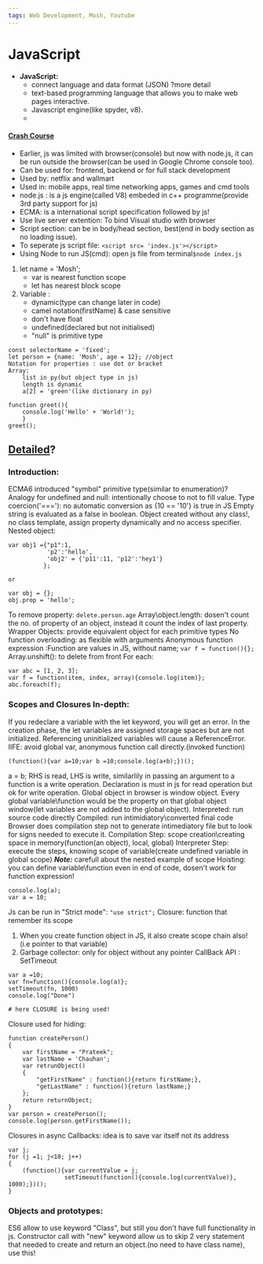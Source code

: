 ```yaml
---
tags: Web Development, Mosh, Youtube
---
```


# JavaScript

* **JavaScript:**
    * connect language and data format (JSON) ?more detail
    * text-based programming language that allows you to make web pages interactive.
    * Javascript engine(like spyder, v8).
    * 

#### [Crash Course](https://www.youtube.com/watch?v=W6NZfCO5SIk)

* Earlier, js was limited with browser(console) but now with node.js, it can be run outside the browser(can be used in Google Chrome console too). 
* Can be used for: frontend, backend or for full stack development
* Used by: netflix and wallmart
* Used in: mobile apps, real time networking apps, games and cmd tools
* node.js : is a js engine(called V8) embeded in c++ programme(provide 3rd party support for js)
* ECMA: is a international script specification followed by js!
* Use live server extention: To bind Visual studio with browser
* Script section: can be in body/head section, best(end in body section as no loading issue).
* To seperate js script file: `<script src= 'index.js'></script>`
* Using Node to run JS(cmd): open js file from terminal`$node index.js`
1. let name = 'Mosh'; 
    * var is nearest function scope
    * let has nearest block scope
2. Variable : 
    * dynamic(type can change later in code)
    * camel notation(firstName) & case sensitive
    * don't have float
    * undefined(declared but not initialised)
    * "null" is primitive type
    
```
const selectorName = 'fixed';
let person = {name: 'Mosh', age = 12}; //object 
Notation for properties : use dot or bracket
Array: 
    list in py(but object type in js)
    length is dynamic
    a[2] = 'green'(like dictionary in py)

function greet(){
    console.log('Hello' + 'World!');
    }
greet();
```





## [Detailed](https://www.youtube.com/watch?v=W6NZfCO5SIk)?

### **Introduction**:
ECMA6 introduced "symbol" primitive type(similar to enumeration)?
Analogy for undefined and null: intentionally choose to not to fill value.
Type coercion('==='): no automatic conversion as {10 == '10'} is true in JS
Empty string is evaluated as a false in boolean.
Object created without any class!, no class template, assign property dynamically and no access specifier.
Nested object:
```
var obj1 ={"p1":1,
           'p2':'hello',
           'obj2' = {'p11':11, 'p12':'hey1'}
          };

or 

var obj = {};
obj.prop = 'hello';
```
To remove property: `delete.person.age`
Array\object.length: dosen't count the no. of property of an object, instead it count the index of last property.
Wrapper Objects: provide equivalent object for each primitive types
No function overloading: as flexible with arguments
Anonymous function expression :Function are values in JS, without name; `var f = function(){};`
Array.unshift(): to delete from front
For each:
```
var abc = [1, 2, 3];
var f = function(item, index, array){console.log(item)};
abc.foreach(f);
```

### **Scopes and Closures In-depth**:
If you redeclare a variable with the let keyword, you will get an error.
In the creation phase, the let variables are assigned storage spaces but are not initialized. Referencing uninitialized variables will cause a ReferenceError.
IIFE: avoid global var, anonymous function call directly.(invoked function)
```
(function(){var a=10;var b =10;console.log(a+b);})();
```
a = b; RHS is read, LHS is write, similarlily in passing an argument to a function is a write operation.
Declaration is must in js for read operation but ok for write operation.
Global object in browser is window object. Every global variable\function would be the property on that global object window(let variables are not added to the global object).
Interpreted: run source code directly
Compiled: run intimidiatory\converted final code
Browser does compilation step not to generate intimediatory file but to look for signs needed to execute it. 
Compilation Step: scope creation\creating space in memory(function(an object), local, global) 
Interpreter Step: execute the steps, knowing scope of variable(create undefined variable in global scope)
***Note:*** carefull about the nested example of scope
Hoisting: you can define variable\function even in end of code, dosen't work for function expression!
```
console.log(a);
var a = 10;
```
Js can be run in "Strict mode": `"use strict";`
Closure: function that remember its scope
1. When you create function object in JS, it also create scope chain also!(i.e pointer to that variable)
2. Garbage collector: only for object without any pointer
CallBack API : SetTimeout
```
var a =10;
var fn=function(){console.log(a)};
setTimeout(fn, 1000)
console.log("Done")

# here CLOSURE is being used!
```
Closure used for hiding:
```
function createPerson()
{
    var firstName = "Prateek";
    var lastName = 'Chauhan';
    var retrunObject()
    {
        "getFirstName" : function(){return firstName;},
        "getLastName" : function(){return lastName;}
    };
    return returnObject;
}
var person = createPerson();
console.log(person.getFirstName());
```
Closures in async Callbacks: idea is to save var itself not its address
```
var j;
for (j =1; j<10; j++)
{
    (function(){var currentValue = j;
                setTimeout(function(){console.log(currentValue)}, 1000);})();
}
```


### **Objects and prototypes**:
ES6 allow to use keyword "Class", but still you don't have full functionality in js.
Constructor call with "new" keyword allow us to skip 2 very statement that needed to create and return an object.(no need to have class name), use this!

